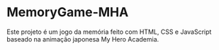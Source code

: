 # MemoryGame-MHA
Este projeto é um jogo da memória feito com HTML, CSS e JavaScript baseado na animação japonesa My Hero Academia.
